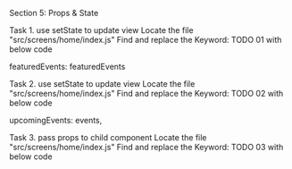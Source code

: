 Section 5: Props & State

Task 1. use setState to update view
Locate the file "src/screens/home/index.js"
Find and replace the Keyword: TODO 01 with below code

featuredEvents: featuredEvents

Task 2. use setState to update view
Locate the file "src/screens/home/index.js"
Find and replace the Keyword: TODO 02 with below code

upcomingEvents: events,

Task 3. pass props to child component
Locate the file "src/screens/home/index.js"
Find and replace the Keyword: TODO 03 with below code

<EventCard event={item} />
